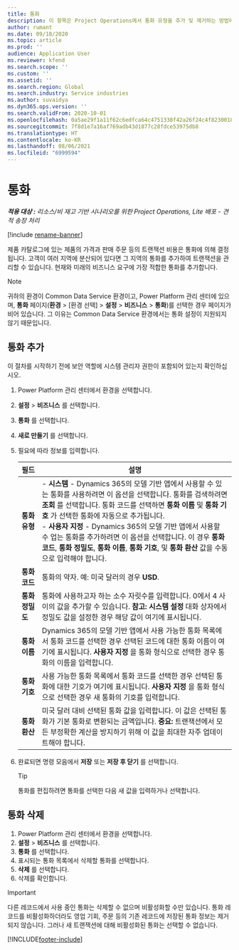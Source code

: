 ```yaml
---
title: 통화
description: 이 항목은 Project Operations에서 통화 유형을 추가 및 제거하는 방법에 대한 정보를 제공합니다.
author: rumant
ms.date: 09/18/2020
ms.topic: article
ms.prod: ''
audience: Application User
ms.reviewer: kfend
ms.search.scope: ''
ms.custom: ''
ms.assetid: ''
ms.search.region: Global
ms.search.industry: Service industries
ms.author: suvaidya
ms.dyn365.ops.version: ''
ms.search.validFrom: 2020-10-01
ms.openlocfilehash: 0a5ae29f1a11f62c6edfca64c4751338f42a26f24c4f8230018b0b45a4ee2ddb
ms.sourcegitcommit: 7f8d1e7a16af769adb43d1877c28fdce53975db8
ms.translationtype: HT
ms.contentlocale: ko-KR
ms.lasthandoff: 08/06/2021
ms.locfileid: "6999594"
---
```

# <a name="currency"></a>통화

_**적용 대상 :** 리소스/비 재고 기반 시나리오를 위한 Project Operations, Lite 배포 - 견적 송장 처리_

[!include [rename-banner](~/includes/cc-data-platform-banner.md)]

제품 카탈로그에 있는 제품의 가격과 판매 주문 등의 트랜잭션 비용은 통화에 의해 결정됩니다. 고객이 여러 지역에 분산되어 있다면 그 지역의 통화를 추가하여 트랜잭션을 관리할 수 있습니다. 현재와 미래의 비즈니스 요구에 가장 적합한 통화를 추가합니다.  

> [!NOTE]
> 귀하의 환경이 Common Data Service 환경이고, Power Platform 관리 센터에 있으며, **통화** 페이지(**환경** > [환경 선택] > **설정** > **비즈니스** > **통화**)를 선택한 경우 페이지가 비어 있습니다. 그 이유는 Common Data Service 환경에서는 통화 설정이 지원되지 않기 때문입니다.

## <a name="add-a-currency"></a>통화 추가  
이 절차를 시작하기 전에 보안 역할에 시스템 관리자 권한이 포함되어 있는지 확인하십시오. 

1. Power Platform 관리 센터에서 환경을 선택합니다. 
2. **설정** > **비즈니스** 를 선택합니다.
3. **통화** 를 선택합니다.  
4. **새로 만들기** 를 선택합니다.  
5. 필요에 따라 정보를 입력합니다.  


   |          필드          |                                                                                                                                                                                                                                                                                                                                                                            설명                                                                                                                                                                                                                                                                                                                                                                            |
   |-------------------------|-------------------------------------------------------------------------------------------------------------------------------------------------------------------------------------------------------------------------------------------------------------------------------------------------------------------------------------------------------------------------------------------------------------------------------------------------------------------------------------------------------------------------------------------------------------------------------------------------------------------------------------------------------------------------------------------------------------------------------------------------------------------|
   |    **통화 유형**    | - **시스템** - Dynamics 365의 모델 기반 앱에서 사용할 수 있는 통화를 사용하려면 이 옵션을 선택합니다. 통화를 검색하려면 **조회** 를 선택합니다. 통화 코드를 선택하면 **통화 이름** 및 **통화 기호** 가 선택한 통화에 자동으로 추가됩니다.<br />- **사용자 지정** - Dynamics 365의 모델 기반 앱에서 사용할 수 업는 통화를 추가하려면 이 옵션을 선택합니다. 이 경우 **통화 코드**, **통화 정밀도**, **통화 이름**, **통화 기호**, 및 **통화 환산** 값을 수동으로 입력해야 합니다. |
   |    **통화 코드**    |                                                                                                                                                                                                                                                                                                                                            통화의 약자. 예: 미국 달러의 경우 **USD**.                                                                                                                                                                                                                                                                                                                                            |
   | **통화 정밀도**  |                                                                                                                                                                                  통화에 사용하고자 하는 소수 자릿수를 입력합니다.  0에서 4 사이의 값을 추가할 수 있습니다. **참고:** **시스템 설정** 대화 상자에서 정밀도 값을 설정한 경우 해당 값이 여기에 표시됩니다.                                                                                                                                                                                  |
   |    **통화 이름**    |                                                                                                                                                                                                                                         Dynamics 365의 모델 기반 앱에서 사용 가능한 통화 목록에서 통화 코드를 선택한 경우 선택된 코드에 대한 통화 이름이 여기에 표시됩니다. **사용자 지정** 을 통화 형식으로 선택한 경우 통화의 이름을 입력합니다.                                                                                                                                                                                                                                          |
   |   **통화 기호**   |                                                                                                                                                                                                                                                                      사용 가능한 통화 목록에서 통화 코드를 선택한 경우 선택된 통화에 대한 기호가 여기에 표시됩니다. **사용자 지정** 을 통화 형식으로 선택한 경우 새 통화의 기호를 입력합니다.                                                                                                                                                                                                                                                                       |
   | **통화 환산** |                                                                                                                                                                                                                                     미국 달러 대비 선택된 통화 값을 입력합니다. 이 값은 선택된 통화가 기본 통화로 변환되는 금액입니다. **중요:** 트랜잭션에서 모든 부정확한 계산을 방지하기 위해 이 값을 최대한 자주 업데이트해야 합니다.                                                                                                                                                                                                                                      |


6. 완료되면 명령 모음에서 **저장** 또는 **저장 후 닫기** 를 선택합니다.  

   > [!TIP]
   >  통화를 편집하려면 통화를 선택한 다음 새 값을 입력하거나 선택합니다.  

## <a name="delete-a-currency"></a>통화 삭제  

1. Power Platform 관리 센터에서 환경을 선택합니다. 
2. **설정** > **비즈니스** 를 선택합니다.
3. **통화** 를 선택합니다.  
4. 표시되는 통화 목록에서 삭제할 통화를 선택합니다.  
5. **삭제** 를 선택합니다.  
6. 삭제를 확인합니다.  

> [!IMPORTANT]
>  다른 레코드에서 사용 중인 통화는 삭제할 수 없으며 비활성화할 수만 있습니다. 통화 레코드를 비활성화하더라도 영업 기회, 주문 등의 기존 레코드에 저장된 통화 정보는 제거되지 않습니다. 그러나 새 트랜잭션에 대해 비활성화된 통화는 선택할 수 없습니다.  


[!INCLUDE[footer-include](../includes/footer-banner.md)]